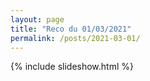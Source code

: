 ```yaml
---
layout: page
title: "Reco du 01/03/2021"
permalink: /posts/2021-03-01/
---
```

{% include slideshow.html %}